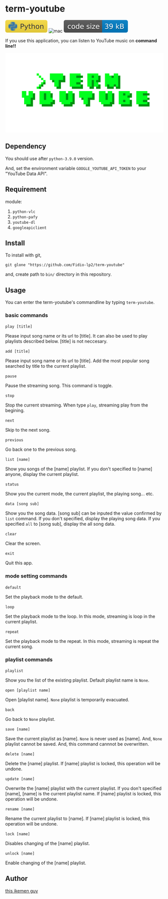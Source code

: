 # term-youtube

![python](icons/python-icon.svg) ![mac](icons.for-mac-icon.svg) ![size](icons/term-youtube.svg)

If you use this application, you can listen to YouTube music on **command line‼️**

![icon](icons/icon.png)

## Dependency

You should use after `python-3.9.0` version.

And, set the environment variable `GOOGLE_YOUTUBE_API_TOKEN` to your "YouTube Data API". 

## Requirement
module:
1. `python-vlc`
2. `python-pafy`
4. `youtube-dl`
3. `googleapiclient`

## Install

To install with git,

```
git glone "https://github.com/Fidio-lp2/term-youtube"
```

and, create path to `bin/` directory in this repository.

## Usage

You can enter the term-youtube's commandline by typing `term-youtube`.

### basic commands

`play [title]`

Please input song name or its url to [title]. It can also be used to play playlists described below. [title] is not neccesary.

`add [title]`

Please input song name or its url to [title]. Add the most popular song searched by title to the current playlist.

`pause`

Pause the streaming song. This command is toggle.

`stop`

Stop the current streaming. When type `play`, streaming play from the begining.

`next`

Skip to the next song.

`previous`

Go back one to the previous song.

`list [name]`

Show you songs of the [name] playlist. If you don't specified to [name] anyone, display the current playlist.

`status`

Show you the current mode, the current playlist, the playing song... etc.

`data [song sub]`

Show you the song data. [song sub] can be inputed the value confirmed by `list` command.
If you don't specified, display the playing song data. If you specified `all` to [song sub], display the all song data.

`clear`

Clear the screen.

`exit`

Quit this app.

### mode setting commands

`default`

Set the playback mode to the default.

`loop`

Set the playback mode to the loop. In this mode, streaming is loop in the current playlist.

`repeat`

Set the playback mode to the repeat. In this mode, streaming is repeat the current song.


### playlist commands

`playlist`

Show you the list of the existing playlist. Default playlist name is `None`.

`open [playlist name]`

Open [playlist name]. `None` playlist is temporarily evacuated.

`back`

Go back to `None` playlist.

`save [name]`

Save the current playlist as [name]. `None` is never used as [name]. And, `None` playlist cannot be saved. And, this command cannnot be overwritten.

`delete [name]`

Delete the [name] playlist. If [name] playlist is locked, this operation will be undone.

`update [name]`
 
 Overwrite the [name] playlist with the current playlist. If you don't specified [name], [name] is the current playlist name. If [name] playlist is locked, this operation will be undone.

 `rename [name]`

 Rename the current playlist to [name]. If [name] playlist is locked, this operation will be undone.

`lock [name]`

Disables changing of the [name] playlist.

`unlock [name]`

Enable changing of the [name] playlist.

## Author

[this ikemen guy](https://github.com/Fidio-lp2)
